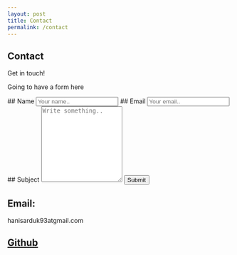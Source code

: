 ```yaml
---
layout: post
title: Contact
permalink: /contact
---
```


## Contact
Get in touch!

<form>
  <!-- Form stuff -->
  <p>Going to have a form here</p>
</form>

<form action="/action_page.php">
      ##  <label for="fname">Name</label>
        <input type="text" id="fname" name="name" placeholder="Your name..">
      ##  <label for="fname">Email</label>
        <input type="text" id="fname" name="email" placeholder="Your email..">
      ##  <label for="subject">Subject</label>
        <textarea id="subject" name="subject" placeholder="Write something.." style="height:170px"></textarea>
        <button id="go" class="btn btn-default styled" type="button" >Submit
      </button>
</form>

## Email: 

hanisarduk93atgmail.com
<br>

## [Github](https://github.com/hanycopes)
